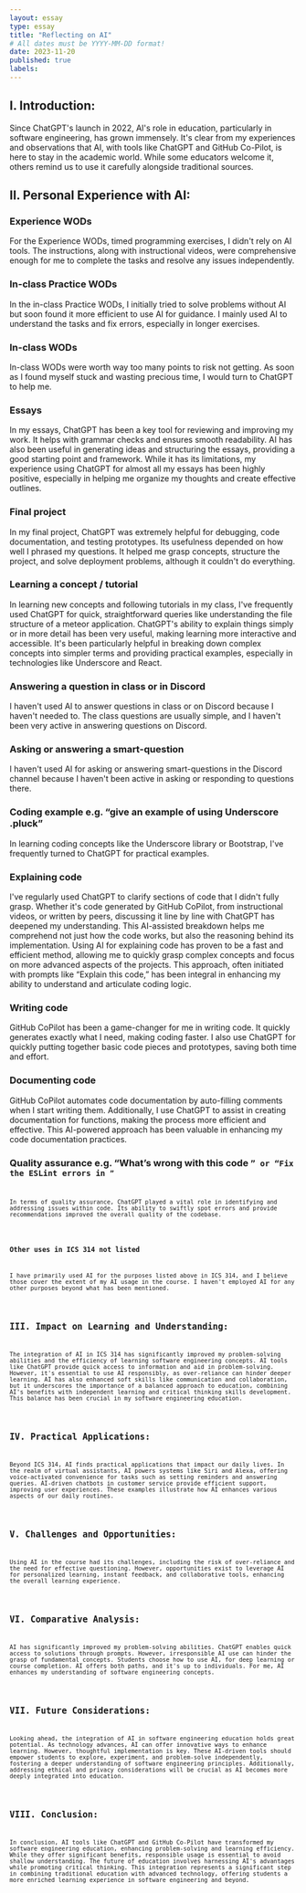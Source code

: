 ```yaml
---
layout: essay
type: essay
title: "Reflecting on AI"
# All dates must be YYYY-MM-DD format!
date: 2023-11-20
published: true
labels:
---
```


<h2>I. Introduction:</h2>
<p>Since ChatGPT's launch in 2022, AI's role in education, particularly in software engineering, has grown immensely. It's clear from my experiences and observations that AI, with tools like ChatGPT and GitHub Co-Pilot, is here to stay in the academic world. While some educators welcome it, others remind us to use it carefully alongside traditional sources.</p>

<h2>II. Personal Experience with AI:</h2>

<h3>Experience WODs</h3>
<p>For the Experience WODs, timed programming exercises, I didn't rely on AI tools. The instructions, along with instructional videos, were comprehensive enough for me to complete the tasks and resolve any issues independently.</p>

<h3>In-class Practice WODs</h3>
<p>In the in-class Practice WODs, I initially tried to solve problems without AI but soon found it more efficient to use AI for guidance. I mainly used AI to understand the tasks and fix errors, especially in longer exercises.</p>

<h3>In-class WODs</h3>
<p>In-class WODs were worth way too many points to risk not getting. As soon as I found myself stuck and wasting precious time, I would turn to ChatGPT to help me.</p>

<h3>Essays</h3>
<p>In my essays, ChatGPT has been a key tool for reviewing and improving my work. It helps with grammar checks and ensures smooth readability. AI has also been useful in generating ideas and structuring the essays, providing a good starting point and framework. While it has its limitations, my experience using ChatGPT for almost all my essays has been highly positive, especially in helping me organize my thoughts and create effective outlines.</p>

<h3>Final project</h3>
<p>In my final project, ChatGPT was extremely helpful for debugging, code documentation, and testing prototypes. Its usefulness depended on how well I phrased my questions. It helped me grasp concepts, structure the project, and solve deployment problems, although it couldn't do everything.</p>

<h3>Learning a concept / tutorial</h3>
<p>In learning new concepts and following tutorials in my class, I've frequently used ChatGPT for quick, straightforward queries like understanding the file structure of a meteor application. ChatGPT's ability to explain things simply or in more detail has been very useful, making learning more interactive and accessible. It's been particularly helpful in breaking down complex concepts into simpler terms and providing practical examples, especially in technologies like Underscore and React.</p>

<h3>Answering a question in class or in Discord</h3>
<p>I haven't used AI to answer questions in class or on Discord because I haven't needed to. The class questions are usually simple, and I haven't been very active in answering questions on Discord.</p>

<h3>Asking or answering a smart-question</h3>
<p>I haven't used AI for asking or answering smart-questions in the Discord channel because I haven't been active in asking or responding to questions there.</p>

<h3>Coding example e.g. “give an example of using Underscore .pluck”</h3>
<p>In learning coding concepts like the Underscore library or Bootstrap, I've frequently turned to ChatGPT for practical examples.</p>

<h3>Explaining code</h3>
<p>I've regularly used ChatGPT to clarify sections of code that I didn't fully grasp. Whether it's code generated by GitHub CoPilot, from instructional videos, or written by peers, discussing it line by line with ChatGPT has deepened my understanding. This AI-assisted breakdown helps me comprehend not just how the code works, but also the reasoning behind its implementation. Using AI for explaining code has proven to be a fast and efficient method, allowing me to quickly grasp complex concepts and focus on more advanced aspects of the projects. This approach, often initiated with prompts like “Explain this code,” has been integral in enhancing my ability to understand and articulate coding logic.</p>

<h3>Writing code</h3>
<p>GitHub CoPilot has been a game-changer for me in writing code. It quickly generates exactly what I need, making coding faster. I also use ChatGPT for quickly putting together basic code pieces and prototypes, saving both time and effort.</p>

<h3>Documenting code</h3>
<p>GitHub CoPilot automates code documentation by auto-filling comments when I start writing them. Additionally, I use ChatGPT to assist in creating documentation for functions, making the process more efficient and effective. This AI-powered approach has been valuable in enhancing my code documentation practices.</p>

<h3>Quality assurance e.g. “What’s wrong with this code <code here>” or “Fix the ESLint errors in <code here>”</h3>
<p>In terms of quality assurance, ChatGPT played a vital role in identifying and addressing issues within code. Its ability to swiftly spot errors and provide recommendations improved the overall quality of the codebase.</p>

<h3>Other uses in ICS 314 not listed</h3>
<p>I have primarily used AI for the purposes listed above in ICS 314, and I believe those cover the extent of my AI usage in the course. I haven't employed AI for any other purposes beyond what has been mentioned.</p>

<h2>III. Impact on Learning and Understanding:</h2>
<p>The integration of AI in ICS 314 has significantly improved my problem-solving abilities and the efficiency of learning software engineering concepts. AI tools like ChatGPT provide quick access to information and aid in problem-solving. However, it's essential to use AI responsibly, as over-reliance can hinder deeper learning. AI has also enhanced soft skills like communication and collaboration, but it underscores the importance of a balanced approach to education, combining AI's benefits with independent learning and critical thinking skills development. This balance has been crucial in my software engineering education.</p>

<h2>IV. Practical Applications:</h2>
<p>Beyond ICS 314, AI finds practical applications that impact our daily lives. In the realm of virtual assistants, AI powers systems like Siri and Alexa, offering voice-activated convenience for tasks such as setting reminders and answering queries. AI-driven chatbots in customer service provide efficient support, improving user experiences. These examples illustrate how AI enhances various aspects of our daily routines.</p>

<h2>V. Challenges and Opportunities:</h2>
<p>Using AI in the course had its challenges, including the risk of over-reliance and the need for effective questioning. However, opportunities exist to leverage AI for personalized learning, instant feedback, and collaborative tools, enhancing the overall learning experience.</p>

<h2>VI. Comparative Analysis:</h2>
<p>AI has significantly improved my problem-solving abilities. ChatGPT enables quick access to solutions through prompts. However, irresponsible AI use can hinder the grasp of fundamental concepts. Students choose how to use AI, for deep learning or course completion. AI offers both paths, and it's up to individuals. For me, AI enhances my understanding of software engineering concepts.</p>


<h2>VII. Future Considerations:</h2>
<p>Looking ahead, the integration of AI in software engineering education holds great potential. As technology advances, AI can offer innovative ways to enhance learning. However, thoughtful implementation is key. These AI-driven tools should empower students to explore, experiment, and problem-solve independently, fostering a deeper understanding of software engineering principles. Additionally, addressing ethical and privacy considerations will be crucial as AI becomes more deeply integrated into education.</p>

<h2>VIII. Conclusion:</h2>
<p>In conclusion, AI tools like ChatGPT and GitHub Co-Pilot have transformed my software engineering education, enhancing problem-solving and learning efficiency. While they offer significant benefits, responsible usage is essential to avoid shallow understanding. The future of education involves harnessing AI's advantages while promoting critical thinking. This integration represents a significant step in combining traditional education with advanced technology, offering students a more enriched learning experience in software engineering and beyond.</p>
